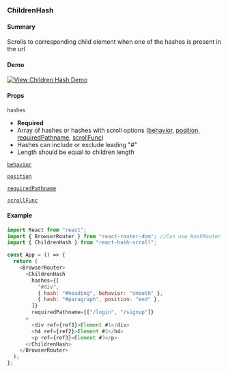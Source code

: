 ### ChildrenHash

#### Summary

Scrolls to corresponding child element when one of the hashes is present in the url

#### Demo

[![View Children Hash Demo](https://codesandbox.io/static/img/play-codesandbox.svg)](https://codesandbox.io/s/react-hash-scroll-demos-ge3b4?initialpath=children-hash&module=/src/Demos/ChildrenHashDemo.tsx)

#### Props

`hashes`

- **Required**
- Array of hashes or hashes with scroll options ([behavior](#behavior), [position](#position), [requiredPathname](#requiredpathname), [scrollFunc](#scrollfunc))
- Hashes can include or exclude leading "#"
- Length should be equal to children length

[`behavior`](#behavior)

[`position`](#position)

[`requiredPathname`](#requiredpathname)

[`scrollFunc`](#scrollfunc)

#### Example

```javascript
import React from "react";
import { BrowserRouter } from "react-router-dom"; //Can use HashRouter or MemoryRouter as well
import { ChildrenHash } from "react-hash-scroll";

const App = () => {
  return (
    <BrowserRouter>
      <ChildrenHash
        hashes={[
          "#div",
          { hash: "#heading", behavior: "smooth" },
          { hash: "#paragraph", position: "end" },
        ]}
        requiredPathname={["/login", "/signup"]}
      >
        <div ref={ref1}>Element #1</div>
        <h4 ref={ref2}>Element #2</h4>
        <p ref={ref3}>Element #3</p>
      </ChildrenHash>
    </BrowserRouter>
  );
};
```
